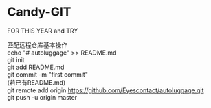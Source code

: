 # Candy-GIT
FOR THIS YEAR and  TRY

匹配远程仓库基本操作<br/>
echo "# autoluggage" >> README.md<br/>
git init<br/>
git add README.md<br/>
git commit -m "first commit"<br/>
(若已有README.md)<br/>
git remote add origin https://github.com/Eyescontact/autoluggage.git<br/>
git push -u origin master<br/>
